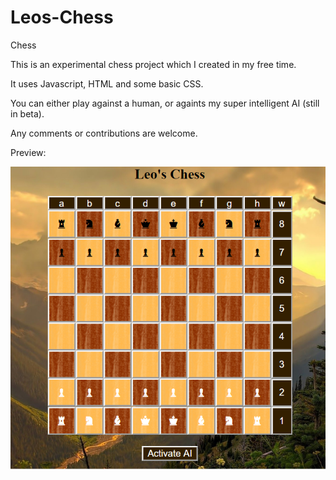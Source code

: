 # Leos-Chess
Chess

This is an experimental chess project which I created in my free time.

It uses Javascript, HTML and some basic CSS.

You can either play against a human, or againts my super intelligent AI (still in beta).

Any comments or contributions are welcome.

Preview:

![Preview](https://github.com/LuckyLuke77/Leos-Chess/blob/master/Preview.png)
